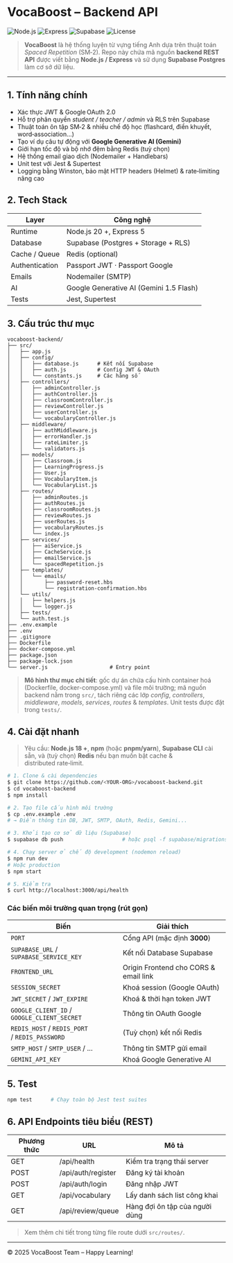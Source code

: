 # VocaBoost – Backend API

![Node.js](https://img.shields.io/badge/Node.js-20%2B-green?logo=node.js) ![Express](https://img.shields.io/badge/Express-5.x-blue) ![Supabase](https://img.shields.io/badge/Supabase-Postgres-informational?logo=supabase) ![License](https://img.shields.io/badge/License-ISC-lightgrey)

> **VocaBoost** là hệ thống luyện từ vựng tiếng Anh dựa trên thuật toán *Spaced Repetition* (SM‑2). Repo này chứa mã nguồn **backend REST API** được viết bằng **Node.js / Express** và sử dụng **Supabase Postgres** làm cơ sở dữ liệu.

---

## 1. Tính năng chính

* Xác thực JWT & Google OAuth 2.0
* Hỗ trợ phân quyền *student / teacher / admin* và RLS trên Supabase
* Thuật toán ôn tập SM‑2 & nhiều chế độ học (flashcard, điền khuyết, word‑association…)
* Tạo ví dụ câu tự động với **Google Generative AI (Gemini)**
* Giới hạn tốc độ và bộ nhớ đệm bằng Redis (tuỳ chọn)
* Hệ thống email giao dịch (Nodemailer + Handlebars)
* Unit test với Jest & Supertest
* Logging bằng Winston, bảo mật HTTP headers (Helmet) & rate‑limiting nâng cao

## 2. Tech Stack

| Layer          | Công nghệ                               |
| -------------- | --------------------------------------- |
| Runtime        | Node.js 20 +, Express 5                 |
| Database       | Supabase (Postgres + Storage + RLS)     |
| Cache / Queue  | Redis (optional)                        |
| Authentication | Passport JWT · Passport Google          |
| Emails         | Nodemailer (SMTP)                       |
| AI             | Google Generative AI (Gemini 1.5 Flash) |
| Tests          | Jest, Supertest                         |

## 3. Cấu trúc thư mục

```text
vocaboost-backend/
├── src/
│   ├── app.js
│   ├── config/
│   │   ├── database.js      # Kết nối Supabase
│   │   ├── auth.js          # Config JWT & OAuth
│   │   └── constants.js     # Các hằng số
│   ├── controllers/
│   │   ├── adminController.js
│   │   ├── authController.js
│   │   ├── classroomController.js
│   │   ├── reviewController.js
│   │   ├── userController.js
│   │   └── vocabularyController.js
│   ├── middleware/
│   │   ├── authMiddleware.js
│   │   ├── errorHandler.js
│   │   ├── rateLimiter.js
│   │   └── validators.js
│   ├── models/
│   │   ├── Classroom.js
│   │   ├── LearningProgress.js
│   │   ├── User.js
│   │   ├── VocabularyItem.js
│   │   └── VocabularyList.js
│   ├── routes/
│   │   ├── adminRoutes.js
│   │   ├── authRoutes.js
│   │   ├── classroomRoutes.js
│   │   ├── reviewRoutes.js
│   │   ├── userRoutes.js
│   │   ├── vocabularyRoutes.js
│   │   └── index.js
│   ├── services/
│   │   ├── aiService.js
│   │   ├── CacheService.js
│   │   ├── emailService.js
│   │   └── spacedRepetition.js
│   ├── templates/
│   │   └── emails/
│   │       ├── password-reset.hbs
│   │       └── registration-confirmation.hbs
│   └── utils/
│   │   ├── helpers.js
│   │   └── logger.js
│   ├── tests/
│   └── auth.test.js
├── .env.example
├── .env
├── .gitignore
├── Dockerfile
├── docker-compose.yml
├── package.json
├── package-lock.json
└── server.js                    # Entry point
```

> **Mô hình thư mục chi tiết**: gốc dự án chứa cấu hình container hoá (Dockerfile, docker-compose.yml) và file môi trường; mã nguồn backend nằm trong `src/`, tách riêng các lớp *config*, *controllers*, *middleware*, *models*, *services*, *routes* & *templates*. Unit tests được đặt trong `tests/`.

## 4. Cài đặt nhanh

> Yêu cầu: **Node.js 18 +**, **npm** (hoặc **pnpm/yarn**), **Supabase CLI** cài sẵn, và (tuỳ chọn) **Redis** nếu bạn muốn bật cache & distributed rate‑limit.

```bash
# 1. Clone & cài dependencies
$ git clone https://github.com/<YOUR‑ORG>/vocaboost-backend.git
$ cd vocaboost-backend
$ npm install

# 2. Tạo file cấu hình môi trường
$ cp .env.example .env
# → Điền thông tin DB, JWT, SMTP, OAuth, Redis, Gemini...

# 3. Khởi tạo cơ sở dữ liệu (Supabase)
$ supabase db push                   # hoặc psql -f supabase/migrations/001_initial_schema.sql

# 4. Chạy server ở chế độ development (nodemon reload)
$ npm run dev
# Hoặc production
$ npm start

# 5. Kiểm tra
$ curl http://localhost:3000/api/health
```

### Các biến môi trường quan trọng (rút gọn)

| Biến                                           | Giải thích                            |
| ---------------------------------------------- | ------------------------------------- |
| `PORT`                                         | Cổng API (mặc định **3000**)          |
| `SUPABASE_URL` / `SUPABASE_SERVICE_KEY`        | Kết nối Database Supabase             |
| `FRONTEND_URL`                                 | Origin Frontend cho CORS & email link |
| `SESSION_SECRET`                               | Khoá session (Google OAuth)           |
| `JWT_SECRET` / `JWT_EXPIRE`                    | Khoá & thời hạn token JWT             |
| `GOOGLE_CLIENT_ID` / `GOOGLE_CLIENT_SECRET`    | Thông tin OAuth Google                |
| `REDIS_HOST` / `REDIS_PORT` / `REDIS_PASSWORD` | (Tuỳ chọn) kết nối Redis              |
| `SMTP_HOST` / `SMTP_USER` / ...                | Thông tin SMTP gửi email              |
| `GEMINI_API_KEY`                               | Khoá Google Generative AI             |

## 5. Test

```bash
npm test      # Chạy toàn bộ Jest test suites
```

## 6. API Endpoints tiêu biểu (REST)

| Phương thức | URL                | Mô tả                          |
| ----------- | ------------------ | ------------------------------ |
| GET         | /api/health        | Kiểm tra trạng thái server     |
| POST        | /api/auth/register | Đăng ký tài khoản              |
| POST        | /api/auth/login    | Đăng nhập JWT                  |
| GET         | /api/vocabulary    | Lấy danh sách list công khai   |
| GET         | /api/review/queue  | Hàng đợi ôn tập của người dùng |

> Xem thêm chi tiết trong từng file route dưới `src/routes/`.

---

© 2025 VocaBoost Team – Happy Learning!
